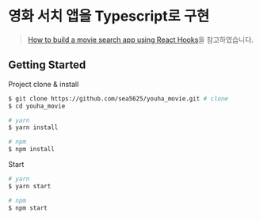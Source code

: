 # 영화 서치 앱을 Typescript로 구현

> [How to build a movie search app using React Hooks](https://www.freecodecamp.org/news/how-to-build-a-movie-search-app-using-react-hooks-24eb72ddfaf7/)을 참고하였습니다.

## Getting Started 

Project clone & install

```sh
$ git clone https://github.com/sea5625/youha_movie.git # clone
$ cd youha_movie 

# yarn 
$ yarn install

# npm 
$ npm install
```

Start

```sh
# yarn 
$ yarn start

# npm 
$ npm start
```
